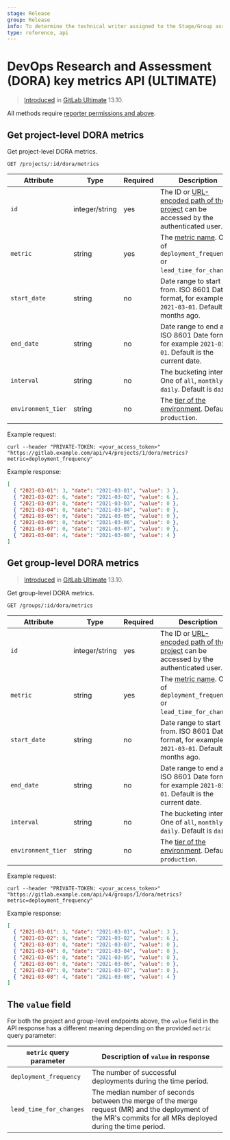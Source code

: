 ```yaml
---
stage: Release
group: Release
info: To determine the technical writer assigned to the Stage/Group associated with this page, see https://about.gitlab.com/handbook/engineering/ux/technical-writing/#assignments
type: reference, api
---
```


# DevOps Research and Assessment (DORA) key metrics API **(ULTIMATE)**

> [Introduced](https://gitlab.com/gitlab-org/gitlab/-/issues/279039) in [GitLab Ultimate](https://about.gitlab.com/pricing/) 13.10.

All methods require [reporter permissions and above](../../user/permissions.md).

## Get project-level DORA metrics

Get project-level DORA metrics.

```plaintext
GET /projects/:id/dora/metrics
```

| Attribute          | Type           | Required | Description                      |
|--------------      |--------        |----------|-----------------------           |
| `id`               | integer/string | yes      | The ID or [URL-encoded path of the project](../README.md#namespaced-path-encoding) can be accessed by the authenticated user. |
| `metric`           | string         | yes      | The [metric name](../../user/analytics/ci_cd_analytics.md#supported-metrics-in-gitlab). One of `deployment_frequency` or `lead_time_for_changes`.  |
| `start_date`       | string         | no       | Date range to start from. ISO 8601 Date format, for example `2021-03-01`. Default is 3 months ago. |
| `end_date`         | string         | no       | Date range to end at. ISO 8601 Date format, for example `2021-03-01`. Default is the current date. |
| `interval`         | string         | no       | The bucketing interval. One of `all`, `monthly` or `daily`. Default is `daily`.   |
| `environment_tier` | string         | no       | The [tier of the environment](../../ci/environments/index.md#deployment-tier-of-environments). Default is `production`.                     |

Example request:

```shell
curl --header "PRIVATE-TOKEN: <your_access_token>" "https://gitlab.example.com/api/v4/projects/1/dora/metrics?metric=deployment_frequency"
```

Example response:

```json
[
  { "2021-03-01": 3, "date": "2021-03-01", "value": 3 },
  { "2021-03-02": 6, "date": "2021-03-02", "value": 6 },
  { "2021-03-03": 0, "date": "2021-03-03", "value": 0 },
  { "2021-03-04": 0, "date": "2021-03-04", "value": 0 },
  { "2021-03-05": 0, "date": "2021-03-05", "value": 0 },
  { "2021-03-06": 0, "date": "2021-03-06", "value": 0 },
  { "2021-03-07": 0, "date": "2021-03-07", "value": 0 },
  { "2021-03-08": 4, "date": "2021-03-08", "value": 4 }
]
```

## Get group-level DORA metrics

> [Introduced](https://gitlab.com/gitlab-org/gitlab/-/issues/279039) in [GitLab Ultimate](https://about.gitlab.com/pricing/) 13.10.

Get group-level DORA metrics.

```plaintext
GET /groups/:id/dora/metrics
```

| Attribute          | Type           | Required | Description                      |
|--------------      |--------        |----------|-----------------------           |
| `id`               | integer/string | yes      | The ID or [URL-encoded path of the project](../README.md#namespaced-path-encoding) can be accessed by the authenticated user. |
| `metric`           | string         | yes      | The [metric name](../../user/analytics/ci_cd_analytics.md#supported-metrics-in-gitlab). One of `deployment_frequency` or `lead_time_for_changes`.  |
| `start_date`       | string         | no       | Date range to start from. ISO 8601 Date format, for example `2021-03-01`. Default is 3 months ago. |
| `end_date`         | string         | no       | Date range to end at. ISO 8601 Date format, for example `2021-03-01`. Default is the current date. |
| `interval`         | string         | no       | The bucketing interval. One of `all`, `monthly` or `daily`. Default is `daily`.   |
| `environment_tier` | string         | no       | The [tier of the environment](../../ci/environments/index.md#deployment-tier-of-environments). Default is `production`.                     |

Example request:

```shell
curl --header "PRIVATE-TOKEN: <your_access_token>" "https://gitlab.example.com/api/v4/groups/1/dora/metrics?metric=deployment_frequency"
```

Example response:

```json
[
  { "2021-03-01": 3, "date": "2021-03-01", "value": 3 },
  { "2021-03-02": 6, "date": "2021-03-02", "value": 6 },
  { "2021-03-03": 0, "date": "2021-03-03", "value": 0 },
  { "2021-03-04": 0, "date": "2021-03-04", "value": 0 },
  { "2021-03-05": 0, "date": "2021-03-05", "value": 0 },
  { "2021-03-06": 0, "date": "2021-03-06", "value": 0 },
  { "2021-03-07": 0, "date": "2021-03-07", "value": 0 },
  { "2021-03-08": 4, "date": "2021-03-08", "value": 4 }
]
```

## The `value` field

For both the project and group-level endpoints above, the `value` field in the
API response has a different meaning depending on the provided `metric` query
parameter:

| `metric` query parameter | Description of `value` in response                                                                                                                           |
| ------------------------ | ------------------------------------------------------------------------------------------------------------------------------------------------------------ |
| `deployment_frequency`   | The number of successful deployments during the time period.                                                                                                 |
| `lead_time_for_changes`  | The median number of seconds between the merge of the merge request (MR) and the deployment of the MR's commits for all MRs deployed during the time period. |
